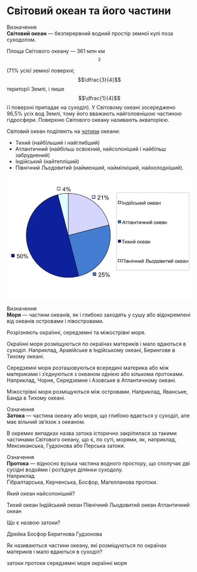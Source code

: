 Свiтовий океан та його частини
==============================

<div class="eoz-wrap">
<span class="eoz">Визначення</span>
<div class="eoz-text">
<b>Свiтовий океан</b> — безперервний водний простiр земної кулi поза суходолом.
</div>
</div>

Площа Світового океану — 361 млн км$$^{2}$$ (71% усієї земної поверхні; $$\dfrac{3}{4}$$ території Землі, і лише $$\dfrac{1}{4}$$ її поверхні припадає на суходіл). У Світовому океані зосереджено 96,5% усіх вод Землі, тому його вважають найголовнішою частиною гідросфери. Поверхню Світового океану називають <span class="p1">акваторією</span>.

Світовий океан поділяють на <u>чотири</u> океани:
<ul>
<li><span class="p1">Тихий</span> (найбільший і найглибший)
<li><span class="p1">Атлантичний</span> (найбільш освоєний, найсолоніший і найбільш забруднений)</li>
<li><span class="p1">Індійський</span> (найтепліший)</li>
<li><span class="p1">Північний Льодовитий</span> (найменший, наймілкіший, найхолодніший).</li>
</ul>

![image](3-2.png)

<div class="eoz-wrap">
<span class="eoz">Визначення</span>
<div class="eoz-text">
<b>Моря</b> — частини океанiв, як i глибоко заходять у сушу або вiдокремленi вiд океанiв островами i пiвостровами.
</div>
</div>

Розрізняють <span class="p1">окраїнні</span>, <span class="p1">середземні</span> та <span class="p1">міжострівні</span> моря.

<span class="p1">Окраїнні моря</span> розміщуються по окраїнах материків і мало вдаються в суходіл. Наприклад, Аравійське в Індійському океані, Берингове в Тихому океані.

<span class="p1">Середземні моря</span> розташовуються всередині материка або між материками і з’єднуються з океаном однією або кількома протоками. Наприклад, Чорне, Середземне і Азовське в Атлантичному океані.

<span class="p1">Міжострівні моря</span> розміщуються між островами. Наприклад, Яванське, Банда в Тихому океані.

<div class="eoz-wrap">
<span class="eoz">Означення</span>
<div class="eoz-text">
<b>Затока</b> — частина океану або моря, що глибоко вдається у суходiл, але має вiльний зв’язок з океаном.
</div>
</div>

В окремих випадках назва затока історично закріпилася за такими частинами Світового океану, що є, по суті, морями, як, наприклад, Мексиканська, Гудзонова або Перська затоки.

<div class="eoz-wrap">
<span class="eoz">Означення</span>
<div class="eoz-text">
<b>Протока</b> — вiдносно вузька частина водного простору, що сполучає двi сусiднi водойми i роз’єднує дiлянки суходолу.
</div>
</div>

<div class="exmpl-wrap">
<span class="exmpl">Наприклад</span>
<div class="exmpl-text">
Ґібралтарська, Керченська, Босфор, Магелланова протоки.
</div>
</div>

<quiz>
<question>
<p>Який океан найсолоніший?</p>
<answer>Тихий океан</answer>
<answer>Індійський океан</answer>
<answer>Північний Льодовитий океан</answer>
<answer correct>Атлантичний океан</answer>
</question>
<question>
<p>Що є назвою затоки?</p>
<answer>Дрейка</answer>
<answer>Босфор</answer>
<answer>Беригнова</answer>
<answer correct>Гудзонова</answer>
</question>
<question>
<p>Як називаються частини океану, які розміщуються по окраїнах материків і мало вдаються в суходіл?</p>
<answer>затоки</answer> 
<answer>протоки</answer> 
<answer>середземні моря</answer> 
<answer correct>окраїнні моря</answer>
</question>
</quiz>
